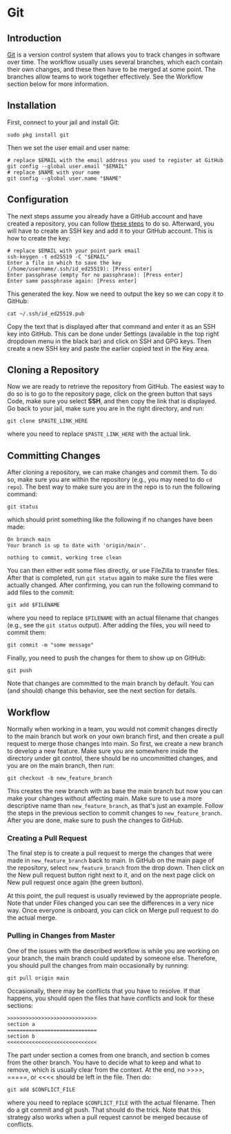 # Git

## Introduction

[Git](https://en.wikipedia.org/wiki/Git) is a version control system that allows you to track changes in software over time. The workflow usually uses several branches, which each contain their own changes, and these then have to be merged at some point. The branches allow teams to work together effectively. See the Workflow section below for more information.

## Installation

First, connect to your jail and install Git:

```
sudo pkg install git
```

Then we set the user email and user name:

```
# replace $EMAIL with the email address you used to register at GitHub
git config --global user.email "$EMAIL"
# replace $NAME with your name
git config --global user.name "$NAME"
```

## Configuration

The next steps assume you already have a GitHub account and have created a repository, you can follow [these steps](github) to do so. Afterward, you will have to create an SSH key and add it to your GitHub account. This is how to create the key:

```
# replace $EMAIL with your point park email
ssh-keygen -t ed25519 -C "$EMAIL"
Enter a file in which to save the key (/home/username/.ssh/id_ed25519): [Press enter]
Enter passphrase (empty for no passphrase): [Press enter]
Enter same passphrase again: [Press enter]
```

This generated the key. Now we need to output the key so we can copy it to GitHub:

```
cat ~/.ssh/id_ed25519.pub
```

Copy the text that is displayed after that command and enter it as an SSH key into GitHub. This can be done under Settings (available in the top right dropdown menu in the black bar) and click on SSH and GPG keys. Then create a new SSH key and paste the earlier copied text in the Key area.

## Cloning a Repository

Now we are ready to retrieve the repository from GitHub. The easiest way to do so is to go to the repository page, click on the green button that says Code, make sure you select **SSH**, and then copy the link that is displayed. Go back to your jail, make sure you are in the right directory, and run:

```
git clone $PASTE_LINK_HERE
```

where you need to replace `$PASTE_LINK_HERE` with the actual link.

## Committing Changes

After cloning a repository, we can make changes and commit them. To do so, make sure you are within the repository (e.g., you may need to do `cd repo`). The best way to make sure you are in the repo is to run the following command:

```
git status
```

which should print something like the following if no changes have been made:

```
On branch main
Your branch is up to date with 'origin/main'.

nothing to commit, working tree clean
```

You can then either edit some files directly, or use FileZilla to transfer files. After that is completed, run `git status` again to make sure the files were actually changed. After confirming, you can run the following command to add files to the commit:

```
git add $FILENAME
```

where you need to replace `$FILENAME` with an actual filename that changes (e.g., see the `git status` output). After adding the files, you will need to commit them:

```
git commit -m "some message"
```

Finally, you need to push the changes for them to show up on GitHub:

```
git push
```

Note that changes are committed to the main branch by default. You can (and should) change this behavior, see the next section for details.

## Workflow

Normally when working in a team, you would not commit changes directly to the main branch but work on your own branch first, and then create a pull request to merge those changes into main. So first, we create a new branch to develop a new feature. Make sure you are somewhere inside the directory under git control, there should be no uncommitted changes, and you are on the main branch, then run:

```
git checkout -b new_feature_branch
```

This creates the new branch with as base the main branch but now you can make your changes without affecting main. Make sure to use a more descriptive name than `new_feature_branch`, as that's just an example. Follow the steps in the previous section to commit changes to `new_feature_branch`. After you are done, make sure to push the changes to GitHub.

### Creating a Pull Request

The final step is to create a pull request to merge the changes that were made in `new_feature_branch` back to main. In GitHub on the main page of the repository, select `new_feature_branch` from the drop down. Then click on the New pull request button right next to it, and on the next page click on New pull request once again (the green button).

At this point, the pull request is usually reviewed by the appropriate people. Note that under Files changed you can see the differences in a very nice way. Once everyone is onboard, you can click on Merge pull request to do the actual merge.

### Pulling in Changes from Master

One of the issues with the described workflow is while you are working on your branch, the main branch could updated by someone else. Therefore, you should pull the changes from main occasionally by running:

```
git pull origin main
```

Occasionally, there may be conflicts that you have to resolve. If that happens, you should open the files that have conflicts and look for these sections:

```
>>>>>>>>>>>>>>>>>>>>>>>>>>>>>
section a
=============================
section b
<<<<<<<<<<<<<<<<<<<<<<<<<<<<<
```

The part under section a comes from one branch, and section b comes from the other branch. You have to decide what to keep and what to remove, which is usually clear from the context. At the end, no >>>>, =====, or <<<< should be left in the file. Then do:

```
git add $CONFLICT_FILE
```

where you need to replace `$CONFLICT_FILE` with the actual filename. Then do a git commit and git push. That should do the trick. Note that this strategy also works when a pull request cannot be merged because of conflicts.
